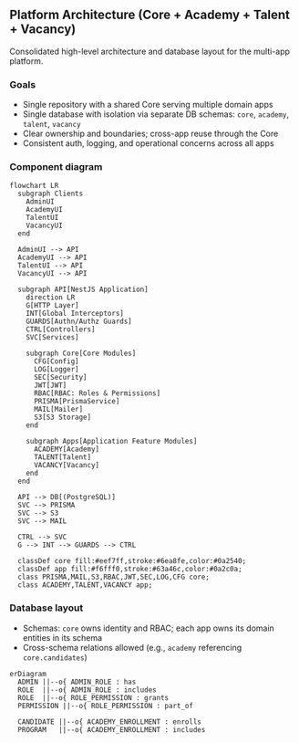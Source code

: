 ## Platform Architecture (Core + Academy + Talent + Vacancy)

Consolidated high-level architecture and database layout for the multi-app platform.

### Goals

- Single repository with a shared Core serving multiple domain apps
- Single database with isolation via separate DB schemas: `core`, `academy`, `talent`, `vacancy`
- Clear ownership and boundaries; cross-app reuse through the Core
- Consistent auth, logging, and operational concerns across all apps

### Component diagram

```mermaid
flowchart LR
  subgraph Clients
    AdminUI
    AcademyUI
    TalentUI
    VacancyUI
  end

  AdminUI --> API
  AcademyUI --> API
  TalentUI --> API
  VacancyUI --> API

  subgraph API[NestJS Application]
    direction LR
    G[HTTP Layer]
    INT[Global Interceptors]
    GUARDS[Authn/Authz Guards]
    CTRL[Controllers]
    SVC[Services]

    subgraph Core[Core Modules]
      CFG[Config]
      LOG[Logger]
      SEC[Security]
      JWT[JWT]
      RBAC[RBAC: Roles & Permissions]
      PRISMA[PrismaService]
      MAIL[Mailer]
      S3[S3 Storage]
    end

    subgraph Apps[Application Feature Modules]
      ACADEMY[Academy]
      TALENT[Talent]
      VACANCY[Vacancy]
    end
  end

  API --> DB[(PostgreSQL)]
  SVC --> PRISMA
  SVC --> S3
  SVC --> MAIL

  CTRL --> SVC
  G --> INT --> GUARDS --> CTRL

  classDef core fill:#eef7ff,stroke:#6ea8fe,color:#0a2540;
  classDef app fill:#f6fff0,stroke:#63a46c,color:#0a2c0a;
  class PRISMA,MAIL,S3,RBAC,JWT,SEC,LOG,CFG core;
  class ACADEMY,TALENT,VACANCY app;
```

### Database layout

- Schemas: `core` owns identity and RBAC; each app owns its domain entities in its schema
- Cross-schema relations allowed (e.g., `academy` referencing `core.candidates`)

```mermaid
erDiagram
  ADMIN ||--o{ ADMIN_ROLE : has
  ROLE  ||--o{ ADMIN_ROLE : includes
  ROLE  ||--o{ ROLE_PERMISSION : grants
  PERMISSION ||--o{ ROLE_PERMISSION : part_of

  CANDIDATE ||--o{ ACADEMY_ENROLLMENT : enrolls
  PROGRAM   ||--o{ ACADEMY_ENROLLMENT : includes
```


